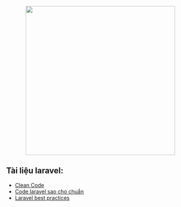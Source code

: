 <p align="center"><a href="https://laravel.com" target="_blank"><img src="https://raw.githubusercontent.com/laravel/art/master/logo-lockup/5%20SVG/2%20CMYK/1%20Full%20Color/laravel-logolockup-cmyk-red.svg" width="400"></a></p>

## Tài liệu laravel:
- [Clean Code](https://github.com/nguyentranchung/clean-code-php)
- [Code laravel sao cho chuẩn](https://chungnguyen.xyz/posts/code-laravel-lam-sao-cho-chuan)
- [Laravel best practices](https://github.com/alexeymezenin/laravel-best-practices)
